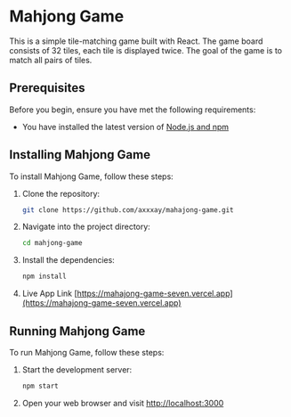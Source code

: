 # Mahjong Game

This is a simple tile-matching game built with React. The game board consists of 32 tiles, each tile is displayed twice. The goal of the game is to match all pairs of tiles.

## Prerequisites

Before you begin, ensure you have met the following requirements:

* You have installed the latest version of [Node.js and npm](https://nodejs.org/en/download/)

## Installing Mahjong Game

To install Mahjong Game, follow these steps:

1. Clone the repository:
    ```bash
    git clone https://github.com/axxxay/mahajong-game.git
    ```

2. Navigate into the project directory:
    ```bash
    cd mahjong-game
    ```

3. Install the dependencies:
    ```bash
    npm install
    ```
4. Live App Link [https://mahajong-game-seven.vercel.app](https://mahajong-game-seven.vercel.app)

## Running Mahjong Game

To run Mahjong Game, follow these steps:

1. Start the development server:
    ```bash
    npm start
    ```

2. Open your web browser and visit [http://localhost:3000](http://localhost:3000)

